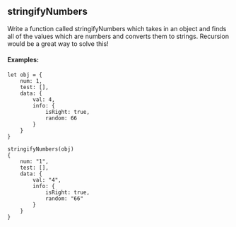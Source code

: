 <h2>stringifyNumbers</h2>
<p>Write a function called stringifyNumbers which takes in an object and finds all of the values which are numbers and converts them to strings. Recursion would be a great way to solve this!</p>

<h4>Examples:</h4>

```
let obj = {
    num: 1,
    test: [],
    data: {
        val: 4,
        info: {
            isRight: true,
            random: 66
        }
    }
}

stringifyNumbers(obj)
{
    num: "1",
    test: [],
    data: {
        val: "4",
        info: {
            isRight: true,
            random: "66"
        }
    }
}
```
